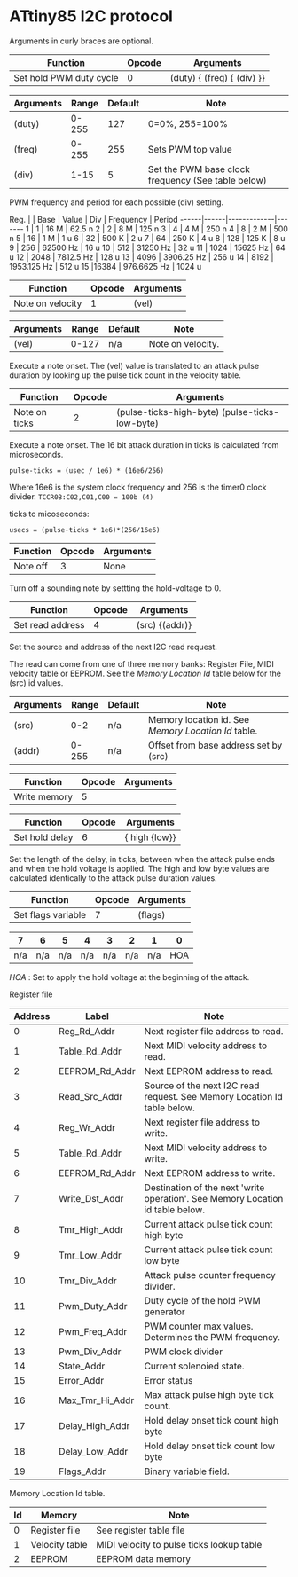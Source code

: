 # ATtiny85 I2C protocol


Arguments in curly braces are optional.


Function                 | Opcode | Arguments
-------------------------|--------|---------------------------
Set hold PWM duty cycle  |    0   | (duty) { (freq) { (div) }}

Arguments | Range | Default | Note
----------|-------|---------|------------------------------------------------------
(duty)    | 0-255 |    127  | 0=0%, 255=100%
(freq)    | 0-255 |    255  | Sets PWM top value
(div)     | 1-15  |      5  | Set the PWM base clock frequency (See table below) 

PWM frequency and period for each possible (div) setting.

Reg.  |      | Base        | 
Value | Div  | Frequency   | Period
------|------|-------------|-------
 1    |    1 |    16    M  | 62.5 n 
 2    |    2 |     8    M  |  125 n
 3    |    4 |     4    M  |  250 n
 4    |    8 |     2    M  |  500 n
 5    |   16 |     1    M  |    1 u
 6    |   32 |   500    K  |    2 u
 7    |   64 |   250    K  |    4 u
 8    |  128 |   125    K  |    8 u
 9    |  256 | 62500    Hz |   16 u
10    |  512 | 31250    Hz |   32 u
11    | 1024 | 15625    Hz |   64 u
12    | 2048 | 7812.5   Hz |  128 u
13    | 4096 | 3906.25  Hz |  256 u
14    | 8192 | 1953.125 Hz |  512 u
15    |16384 | 976.6625 Hz | 1024 u 


Function                 | Opcode | Arguments
-------------------------|--------|---------------------------
Note on velocity         |    1   | (vel)

Arguments | Range | Default | Note
----------|-------|---------|------------------------------------------------------
(vel)     | 0-127 |  n/a    | Note on velocity.

Execute a note onset.
The (vel) value is translated to an attack pulse duration
by looking up the pulse tick count in the velocity table.


Function                 | Opcode | Arguments
-------------------------|--------|-------------------------------------------------
Note on ticks            |   2    | (pulse-ticks-high-byte) (pulse-ticks-low-byte)

Execute a note onset.
The 16 bit attack duration in ticks is calculated from microseconds.

    pulse-ticks = (usec / 1e6) * (16e6/256)

Where 16e6 is the system clock frequency and 256 is the timer0 clock divider.
`TCCR0B:C02,C01,C00 = 100b (4)`


ticks to micoseconds:

    usecs = (pulse-ticks * 1e6)*(256/16e6)


Function                 | Opcode | Arguments
-------------------------|--------|---------------------------
Note off                 |   3    | None

Turn off a sounding note by settting the hold-voltage to 0.


Function                 | Opcode | Arguments
-------------------------|--------|---------------------------
Set read address         |    4   | (src) {(addr)}

Set the source and address of the next I2C read request.

The read can come from one of three memory banks:
Register File, MIDI velocity table or EEPROM.
See the _Memory Location Id_ table below for the (src) id values.


Arguments   | Range | Default | Note
------------|-------|---------|-------------------------------------------------------
(src)       | 0-2   |  n/a    | Memory location id. See _Memory Location Id_ table.
(addr)      | 0-255 |  n/a    | Offset from base address set by (src)


Function                 | Opcode | Arguments
-------------------------|--------|---------------------------
Write memory             |    5   |



Function                 | Opcode | Arguments
-------------------------|--------|---------------------------
Set hold delay           |    6   | { high {low}}

Set the length of the delay, in ticks, between when the attack pulse ends and when the
hold voltage is applied.
The high and low byte values are calculated identically to the
attack pulse duration values.


Function                 | Opcode | Arguments
-------------------------|--------|---------------------------
Set flags variable       |    7   | (flags)

  7  |  6  |  5  |  4  |  3  |  2  |  1  |  0  
-----|-----|-----|-----|-----|-----|-----|-----
 n/a | n/a | n/a | n/a | n/a | n/a | n/a | HOA

_HOA_ : Set to apply the hold voltage at the beginning of the attack.


Register file

Address | Label           | Note
--------|-----------------|------------------------------------------------------------------------------------------------
0       | Reg_Rd_Addr     | Next register file address to read.
1       | Table_Rd_Addr   | Next MIDI velocity address to read.
2       | EEPROM_Rd_Addr  | Next EEPROM address to read.
3       | Read_Src_Addr   | Source of the next I2C read request. See Memory Location Id table below.
4       | Reg_Wr_Addr     | Next register file address to write.
5       | Table_Rd_Addr   | Next MIDI velocity address to write.
6       | EEPROM_Rd_Addr  | Next EEPROM address to write.
7       | Write_Dst_Addr  | Destination of the next 'write operation'. See Memory Location id table below.
8       | Tmr_High_Addr   | Current attack pulse tick count high byte
9       | Tmr_Low_Addr    | Current attack pulse tick count low byte
10      | Tmr_Div_Addr    | Attack pulse counter frequency divider.
11      | Pwm_Duty_Addr   | Duty cycle of the hold PWM generator
12      | Pwm_Freq_Addr   | PWM counter max values. Determines the PWM frequency.
13      | Pwm_Div_Addr    | PWM clock divider
14      | State_Addr      | Current solenoied state.
15      | Error_Addr      | Error status
16      | Max_Tmr_Hi_Addr | Max attack pulse high byte tick count.
17      | Delay_High_Addr | Hold delay onset tick count high byte
18      | Delay_Low_Addr  | Hold delay onset tick count low byte
19      | Flags_Addr      | Binary variable field.


Memory Location Id table.

Id | Memory         | Note
---|----------------|-------------------------------
 0 | Register file  | See register table file
 1 | Velocity table | MIDI velocity to pulse ticks lookup table
 2 | EEPROM         | EEPROM data memory





